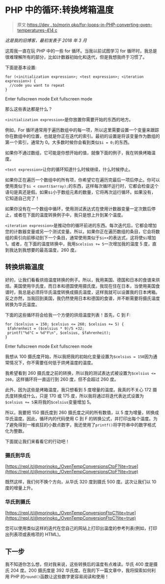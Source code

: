 # PHP 中的循环:转换烤箱温度

> 原文:[https://dev . to/morin oko/for-loops-in-PHP-converting-oven-temperatures-414 c](https://dev.to/morinoko/for-loops-in-php-converting-oven-temperatures-414c)

*这是我的旧博客，最初发表于 2018 年 3 月*

这周我一直在玩 PHP 中的一些 for 循环。当我以前试图学习 for 循环时，我总是很难理解所有的部分，比如计数器初始化和迭代，但是我想我终于习惯了。

下面是基本设置:

```
for (<initialization expression>; <test expression>; <iteration expression>) {
  //code you want to repeat
} 
```

Enter fullscreen mode Exit fullscreen mode

那么这些表达都是什么？

`<initialization expression>`是你放置你需要开始的东西的地方。

例如，For 循环通常用于遍历数组中的每一项，所以这里需要设置一个变量来跟踪你在数组中的位置，也就是你正在迭代的索引。最初的设置是将该变量作为数组的第一个索引，通常为 0。大多数时候你会看到类似`$i = 0;`的东西。

如果你不通过数组，它可能是你想开始的值，就像下面的例子，我在转换烤箱温度。

`<test expression>`让你的循环知道什么时候继续，什么时候停止。

如果你正在遍历一个数组中的所有项，你希望它在遍历完最后一项后停止。你可以使用类似于`$i < count($array);`的东西，这样每次循环运行时，它都会检查这个语句是真还是假。如果`$i`小于数组元素的数量，它将再次运行循环。如果没有，它知道自己完了！

如果你没有在一个数组中循环，使用测试表达式在使用计数器变量一定次数后停止，或者在下面的温度转换例子中，我只是想上升到某个温度。

`<iteration expression>`是推动你的循环前进的东西。每次迭代后，它都会增加您的计数器变量或另一个测试变量。所以，如果你正在遍历数组的条目，它会将数组的索引向前移动到下一个条目，通常使用类似于`$i++`的表达式，这将使`$i`增加 1。或者，在下面的温度转换中，我用`$celsius += 5`一次增加我的温度 5 度，直到我达到我想要的最高温度，260 度。

## 转换烘箱温度

好的，让我们看看烘焙温度转换的例子。所以，我用美国、德国和日本的食谱来烘焙。美国使用华氏度，而日本和德国使用摄氏度。我现在住在日本，当使用美国食谱时，我总是必须将华氏温度转换成摄氏温度，这样我就可以设置我的日本烤箱。反之亦然，当我回到美国，我仍然使用日本和德国的食谱，并不断需要将摄氏温度转换为华氏温度。

下面的这些循环将会给我一个方便的烘焙温度列表！首先，C 到 F:

```
for ($celsius = 150; $celsius <= 260; $celsius += 5) {
 $fahrenheit = ($celsius * 9)/5 +32;
 printf("%d°C = %d°F\n", $celsius, $fahrenheit);
} 
```

Enter fullscreen mode Exit fullscreen mode

我想从 100 摄氏度开始，所以我把我的初始化变量设置为`$celsius = 150`因为通常情况下，你不需要任何低于烘烤温度的温度。

我希望看到 260 摄氏度之前的转换，所以我的测试表达式被设置为`$celsius <= 260`，这样循环将一直运行到 260 度，但不会超过 260 度。

此外，因为这些是烤箱温度，我只想看到 5 度增量的温度。我真的不关心 172 摄氏度转换成什么，只是 170 或 175 度，所以我将通过将迭代表达式设置为`$celsius += 5`来将我的`$celsius`变量增加 5。

所以，我要把 150 摄氏度到 260 摄氏度之间的所有数值，以 5 度为增量，转换成华氏温度。因此，循环内的代码使用 C 到 F 的转换公式，并打印出每个温度。为了避免得到一堆疯狂的小数点数字，我还使用了`printf()`将字符串中的数字格式化为整数。

下面就让我们来看看它的行动吧！

### 摄氏到华氏

[https://repl.it/@morinoko_/OvenTempConversionsCtoF?lite=true](https://repl.it/@morinoko_/OvenTempConversionsCtoF?lite=true)

既然这样，我们何不换个方向，从华氏 320 度到摄氏 500 度。这次让我们以 10 度的增量上升。

### 华氏到摄氏

[https://repl.it/@morinoko_/OvenTempConversionFtoC?lite=true](https://repl.it/@morinoko_/OvenTempConversionFtoC?lite=true)

您可以使用类似这样的迭代在您自己的网站上打印出温度的参考列表(例如，打印出列表项或表格项的 HTML)。

## 下一步

我不知道你怎么想，但对我来说，这些转换后的温度有点难读。华氏 400 度是摄氏 204 度。200 摄氏度是 392 华氏度。在我的下一篇文章中，我将探索如何利用 PHP 的`round()`函数让这些数字更容易阅读和使用！